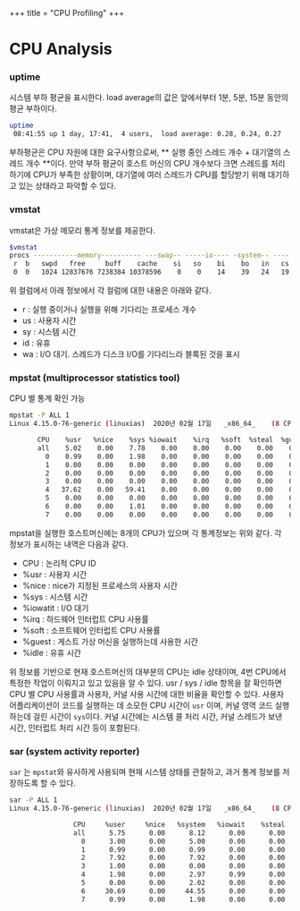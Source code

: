 +++
title = "CPU Profiling"
+++

# CPU Analysis

### uptime

시스템 부하 평균을 표시한다. load average의 값은 앞에서부터 1분, 5분, 15분 동안의 평균 부하이다.

``` bash
uptime
 08:41:55 up 1 day, 17:41,  4 users,  load average: 0.28, 0.24, 0.27
```

부하평균은 CPU 자원에 대한 요구사항으로써, ** 실행 중인 스레드 개수 + 대기열의 스레드 개수 **이다. 만약 부하 평균이 호스트 머신의 CPU 개수보다 크면 스레드를 처리하기에 CPU가 부족한 상황이며, 대기열에 여러 스레드가 CPU를 할당받기 위해 대기하고 있는 상태라고 파악할 수 있다.


### vmstat

vmstat은 가상 메모리 통계 정보를 제공한다. 

```bash
$vmstat
procs -----------memory---------- ---swap-- -----io---- -system-- ------cpu-----
 r  b   swpd   free     buff    cache    si   so    bi    bo   in   cs us sy id wa st
 0  0   1024 12837676 7238384 10378596    0    0    14    39   24   19  2  1 97  0  0
```

위 컬럼에서 아래 정보에서 각 컬럼에 대한 내용은 아래와 같다.

 - r : 실행 중이거나 실행을 위해 기다리는 프로세스 개수
 - us : 사용자 시간
 - sy : 시스템 시간
 - id : 유휴
 - wa : I/O 대기. 스레드가 디스크 I/O를 기다리느라 블록된 것을 표시

### mpstat (multiprocessor statistics tool)

CPU 별 통계 확인 가능

```bash
mpstat -P ALL 1
Linux 4.15.0-76-generic (linuxias) 	2020년 02월 17일 	_x86_64_	(8 CPU)

       CPU    %usr   %nice    %sys %iowait    %irq   %soft  %steal  %guest  %gnice   %idle
       all    5.02    0.00    7.78    0.00    0.00    0.00    0.00    0.00    0.00   87.20
         0    0.99    0.00    1.98    0.00    0.00    0.00    0.00    0.00    0.00   97.03
         1    0.00    0.00    0.00    0.00    0.00    0.00    0.00    0.00    0.00  100.00
         2    0.00    0.00    0.00    0.00    0.00    0.00    0.00    0.00    0.00  100.00
         3    0.00    0.00    0.00    0.00    0.00    0.00    0.00    0.00    0.00  100.00
         4   37.62    0.00   59.41    0.00    0.00    0.00    0.00    0.00    0.00    2.97
         5    0.00    0.00    0.00    0.00    0.00    0.00    0.00    0.00    0.00  100.00
         6    0.00    0.00    1.01    0.00    0.00    0.00    0.00    0.00    0.00   98.99
         7    0.00    0.00    0.00    0.00    0.00    0.00    0.00    0.00    0.00  100.00

```

mpstat을 실행한 호스트머신에는 8개의 CPU가 있으며 각 통계정보는 위와 같다. 각 정보가 표시하는 내역은 다음과 같다.
 
 - CPU : 논리적 CPU ID
 - %usr : 사용자 시간
 - %nice : nice가 지정된 프로세스의 사용자 시간
 - %sys : 시스템 시간
 - %iowatit : I/O 대기
 - %irq : 하드웨어 인터럽트 CPU 사용률
 - %soft : 소프트웨어 인터럽트 CPU 사용률
 - %guest : 게스트 가상 머신을 실행하는데 사용한 시간
 - %idle : 유휴 시간

위 정보를 기반으로 현재 호스트머신의 대부분의 CPU는 idle 상태이며, 4번 CPU에서 특정한 작업이 이뤄지고 있고 있음을 알 수 있다. usr / sys / idle 항목을 잘 확인하면 CPU 별 CPU 사용률과 사용자, 커널 사용 시간에 대한 비율을 확인할 수 있다. 사용자 어플리케이션이 코드를 실행하는 데 소모한 CPU 시간이 `usr` 이며, 커널 영역 코드 실행하는데 걸린 시간이 `sys`이다. 커널 시간에는 시스템 콜 처리 시간, 커널 스레드가 보낸 시간, 인터럽트 처리 시간 등이 포함된다.

### sar (system activity reporter)

`sar` 는 `mpstat`와 유사하게 사용되며 현재 시스템 상태를 관찰하고, 과거 통계 정보를 저장하도록 할 수 있다.

```bash
sar -P ALL 1
Linux 4.15.0-76-generic (linuxias) 	2020년 02월 17일 	_x86_64_	(8 CPU)

                CPU     %user     %nice   %system   %iowait    %steal     %idle
                all      5.75      0.00      8.12      0.00      0.00     86.12
                  0      3.00      0.00      5.00      0.00      0.00     92.00
                  1      0.99      0.00      0.99      0.00      0.00     98.02
                  2      7.92      0.00      7.92      0.00      0.00     84.16
                  3      1.00      0.00      0.00      0.00      0.00     99.00
                  4      1.98      0.00      2.97      0.99      0.00     94.06
                  5      0.00      0.00      2.02      0.00      0.00     97.98
                  6     30.69      0.00     44.55      0.00      0.00     24.75
                  7      0.99      0.00      1.98      0.00      0.00     97.03

```
